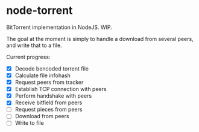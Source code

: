 # node-torrent
BitTorrent implementation in NodeJS. WIP.

The goal at the moment is simply to handle a download from several peers, and write that to a file.

Current progress:
- [x] Decode bencoded torrent file
- [x] Calculate file infohash
- [x] Request peers from tracker
- [x] Establish TCP connection with peers
- [x] Perform handshake with peers
- [x] Receive bitfield from peers
- [ ] Request pieces from peers
- [ ] Download from peers
- [ ] Write to file